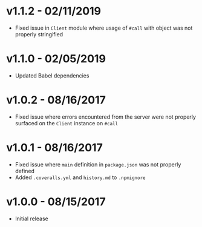 # v1.1.2 - 02/11/2019

* Fixed issue in `Client` module where usage of `#call` with object was not properly stringified

# v1.1.0 - 02/05/2019

* Updated Babel dependencies

# v1.0.2 - 08/16/2017

* Fixed issue where errors encountered from the server were not properly surfaced on the `Client` instance on `#call`

# v1.0.1 - 08/16/2017

* Fixed issue where `main` definition in `package.json` was not properly defined
* Added `.coveralls.yml` and `history.md` to `.npmignore`

# v1.0.0 - 08/15/2017

* Initial release